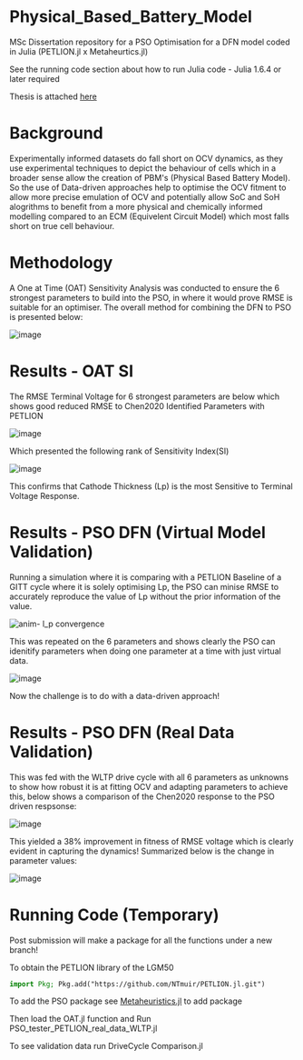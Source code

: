 # Physical_Based_Battery_Model
MSc Dissertation repository for a PSO Optimisation for a DFN model coded in Julia (PETLION.jl x Metaheurtics.jl)

See the running code section about how to run Julia code - Julia 1.6.4 or later required

Thesis is attached [here](https://github.com/NTmuir/NTM_Physical_Based_Battery_Model/blob/main/MSc%20Engineering%20project%20Final%202021-22%20NTM%20(final).docx)

# Background
Experimentally informed datasets do fall short on OCV dynamics, as they use experimental techniques to depict the behaviour of cells which in a broader sense allow the creation of PBM's (Physical Based Battery Model). So the use of Data-driven approaches help to optimise the OCV fitment to allow more precise emulation of OCV and potentially allow SoC and SoH alogrithms to benefit from a more physical and chemically informed modelling  compared to an ECM (Equivelent Circuit Model) which most falls short on true cell behaviour.


# Methodology
A One at Time (OAT) Sensitivity Analysis was conducted to ensure the 6 strongest parameters to build into the PSO, in where it would prove RMSE is suitable for an optimiser. The overall method for combining the DFN to PSO is presented below:

![image](https://user-images.githubusercontent.com/83457561/193078851-1ab98247-ca2f-4123-8cbb-ebf1ea1043a6.png)

# Results - OAT SI
The RMSE Terminal Voltage for 6 strongest parameters are below which shows good reduced RMSE to Chen2020 Identified Parameters with PETLION 

![image](https://user-images.githubusercontent.com/83457561/193079668-b34700b3-d4f3-4478-966e-d831176ee6ec.png)

Which presented the following rank of Sensitivity Index(SI)

![image](https://user-images.githubusercontent.com/83457561/193080663-7427bd54-905d-446f-b764-7185e69c4b0e.png)

This confirms that Cathode Thickness (Lp) is the most Sensitive to Terminal Voltage Response.

# Results - PSO DFN (Virtual Model Validation)
Running a simulation where it is comparing with a PETLION Baseline of a GITT cycle where it is solely optimising Lp, the PSO can minise RMSE to accurately reproduce the value of Lp without the prior information of the value.  

![anim- l_p convergence](https://user-images.githubusercontent.com/83457561/193082319-eb46452d-946e-41b1-beaa-c4453798516d.gif)


This was repeated on the 6 parameters and shows clearly the PSO can idenitify parameters when doing one parameter at a time with just virtual data.

![image](https://user-images.githubusercontent.com/83457561/193084237-f3dbbe20-3ee3-42ac-b4ce-d7d2b8f8b199.png)

Now the challenge is to do with a data-driven approach!
# Results - PSO DFN (Real Data Validation)
This was fed with the WLTP drive cycle with all 6 parameters as unknowns to show how robust it is at fitting OCV and adapting parameters to achieve this, below shows a comparison of the Chen2020 response to the PSO driven respsonse:

![image](https://user-images.githubusercontent.com/83457561/193083366-2ab0efb3-ecda-4ed0-a529-c63e68b47022.png)

This yielded a 38% improvement in fitness of RMSE voltage which is clearly evident in capturing the dynamics! Summarized below is the change in parameter values:

![image](https://user-images.githubusercontent.com/83457561/193083768-0be65a26-8a90-42e7-95b7-aeb3dd61dc2d.png)

# Running Code (Temporary)
Post submission will make a package for all the functions under a new branch!

To obtain the PETLION library of the LGM50
```julia
import Pkg; Pkg.add("https://github.com/NTmuir/PETLION.jl.git")
```
To add the PSO package see [Metaheuristics.jl](https://github.com/jmejia8/Metaheuristics.jl) to add package

Then load the OAT.jl function and Run PSO_tester_PETLION_real_data_WLTP.jl

To see validation data run DriveCycle Comparison.jl




